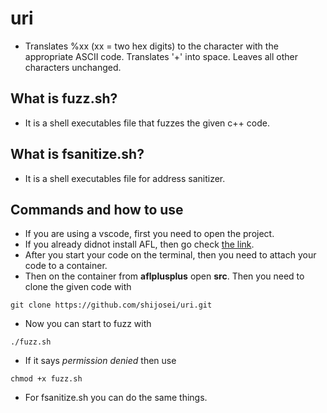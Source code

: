 # uri
- Translates %xx (xx = two hex digits) to the character with the appropriate ASCII code. Translates '+' into space. Leaves all other characters unchanged.

## What is fuzz.sh?
- It is a shell executables file that fuzzes the given c++ code.

## What is fsanitize.sh?
- It is a shell executables file for address sanitizer.

## Commands  and how to use
- If you are using a vscode, first you need to open the project.
- If you already didnot install AFL, then go check [the link](https://github.com/AFLplusplus/AFLplusplus).
- After you start your code on the terminal, then you need to attach your code to a container.
- Then on the container from **aflplusplus** open **src**. Then you need to clone the given code with
```
git clone https://github.com/shijosei/uri.git
```
- Now you can start to fuzz with
```
./fuzz.sh
```
- If it says *permission denied* then use
```
chmod +x fuzz.sh
```
- For fsanitize.sh you can do the same things.
